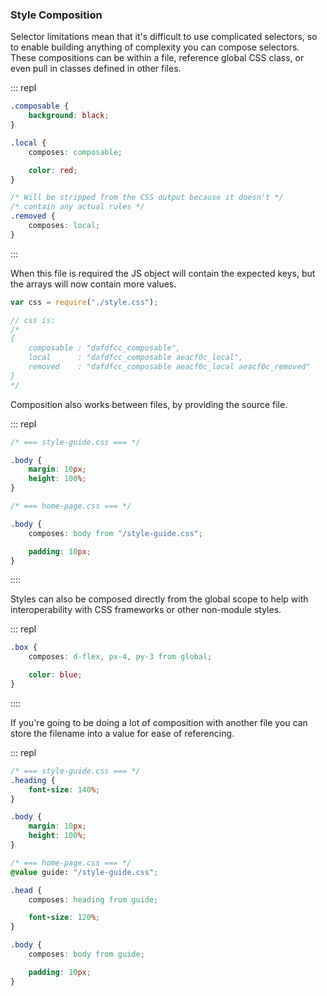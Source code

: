 ### Style Composition

Selector limitations mean that it's difficult to use complicated selectors, so to enable building anything of complexity you can compose selectors. These compositions can be within a file, reference global CSS class, or even pull in classes defined in other files.

::: repl
```css
.composable {
    background: black;
}

.local {
    composes: composable;

    color: red;
}

/* Will be stripped from the CSS output because it doesn't */
/* contain any actual rules */
.removed {
    composes: local;
}
```
:::

When this file is required the JS object will contain the expected keys, but the arrays will now contain more values.

```js
var css = require("./style.css");

// css is:
/*
{
    composable : "dafdfcc_composable",
    local      : "dafdfcc_composable aeacf0c_local",
    removed    : "dafdfcc_composable aeacf0c_local aeacf0c_removed"
}
*/
```

Composition also works between files, by providing the source file.

::: repl
```css
/* === style-guide.css === */

.body {
    margin: 10px;
    height: 100%;
}

/* === home-page.css === */

.body {
    composes: body from "/style-guide.css";

    padding: 10px;
}
```
::::

Styles can also be composed directly from the global scope to help with interoperability
with CSS frameworks or other non-module styles.

::: repl
```css
.box {
    composes: d-flex, px-4, py-3 from global;

    color: blue;
}
```
::::


If you're going to be doing a lot of composition with another file you can store the filename into a value for ease of referencing.

::: repl
```css
/* === style-guide.css === */
.heading {
    font-size: 140%;
}

.body {
    margin: 10px;
    height: 100%;
}

/* === home-page.css === */
@value guide: "/style-guide.css";

.head {
    composes: heading from guide;

    font-size: 120%;
}

.body {
    composes: body from guide;

    padding: 10px;
}
```

